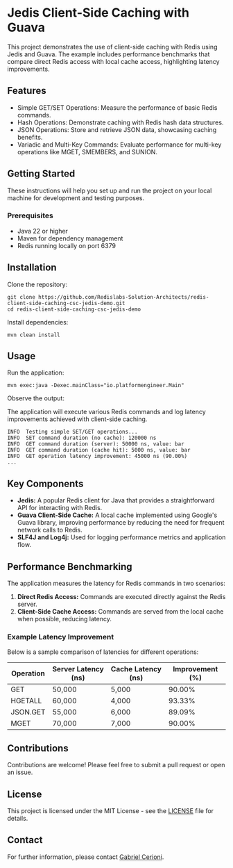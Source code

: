 # Jedis Client-Side Caching with Guava

This project demonstrates the use of client-side caching with Redis using Jedis and Guava. The example includes performance benchmarks that compare direct Redis access with local cache access, highlighting latency improvements.

## Features

- Simple GET/SET Operations: Measure the performance of basic Redis commands.
- Hash Operations: Demonstrate caching with Redis hash data structures.
- JSON Operations: Store and retrieve JSON data, showcasing caching benefits.
- Variadic and Multi-Key Commands: Evaluate performance for multi-key operations like MGET, SMEMBERS, and SUNION.

## Getting Started

These instructions will help you set up and run the project on your local machine for development and testing purposes.

### Prerequisites

- Java 22 or higher
- Maven for dependency management
- Redis running locally on port 6379

## Installation

Clone the repository:
```shell
git clone https://github.com/Redislabs-Solution-Architects/redis-client-side-caching-csc-jedis-demo.git
cd redis-client-side-caching-csc-jedis-demo
```

Install dependencies:
```shell
mvn clean install
```

## Usage

Run the application:
```shell
mvn exec:java -Dexec.mainClass="io.platformengineer.Main"
```

Observe the output:

The application will execute various Redis commands and log latency improvements achieved with client-side caching.

```shell
INFO  Testing simple SET/GET operations...
INFO  SET command duration (no cache): 120000 ns
INFO  GET command duration (server): 50000 ns, value: bar
INFO  GET command duration (cache hit): 5000 ns, value: bar
INFO  GET operation latency improvement: 45000 ns (90.00%)
...
```

## Key Components

- **Jedis:** A popular Redis client for Java that provides a straightforward API for interacting with Redis.
- **Guava Client-Side Cache:** A local cache implemented using Google's Guava library, improving performance by reducing the need for frequent network calls to Redis.
- **SLF4J and Log4j:** Used for logging performance metrics and application flow.

## Performance Benchmarking

The application measures the latency for Redis commands in two scenarios:

1. **Direct Redis Access:** Commands are executed directly against the Redis server.
2. **Client-Side Cache Access:** Commands are served from the local cache when possible, reducing latency.

### Example Latency Improvement

Below is a sample comparison of latencies for different operations:

| Operation | Server Latency (ns) | Cache Latency (ns) | Improvement (%) |
|-----------|---------------------|--------------------|-----------------|
| GET       | 50,000              | 5,000              | 90.00%          |
| HGETALL   | 60,000              | 4,000              | 93.33%          |
| JSON.GET  | 55,000              | 6,000              | 89.09%          |
| MGET      | 70,000              | 7,000              | 90.00%          |

## Contributions

Contributions are welcome! Please feel free to submit a pull request or open an issue.

## License

This project is licensed under the MIT License - see the [LICENSE](LICENSE) file for details.

## Contact

For further information, please contact [Gabriel Cerioni](mailto:gabriel.cerioni@redis.com).

